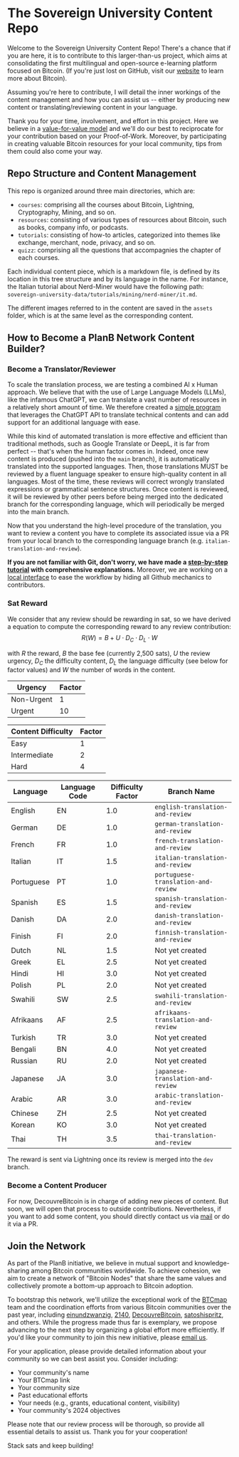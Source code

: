 # The Sovereign University Content Repo

Welcome to the Sovereign University Content Repo! There's a chance that if you are here, it is to contribute to this larger-than-us project, which aims at consolidating the first multilingual and open-source e-learning platform focused on Bitcoin. (If you're just lost on GitHub, visit our [website](https://planb.network/) to learn more about Bitcoin).

Assuming you're here to contribute, I will detail the inner workings of the content management and how you can assist us -- either by producing new content or translating/reviewing content in your language.

Thank you for your time, involvement, and effort in this project. Here we believe in a [value-for-value model](https://dergigi.com/2021/12/30/the-freedom-of-value/) and we'll do our best to reciprocate for your contribution based on your Proof-of-Work. Moreover, by participating in creating valuable Bitcoin resources for your local community, tips from them could also come your way.

## Repo Structure and Content Management

This repo is organized around three main directories, which are:

- `courses`: comprising all the courses about Bitcoin, Lightning, Cryptography, Mining, and so on.
- `resources`: consisting of various types of resources about Bitcoin, such as books, company info, or podcasts.
- `tutorials`: consisting of how-to articles, categorized into themes like exchange, merchant, node, privacy, and so on.
- `quizz`: comprising all the questions that accompagnies the chapter of each courses.
  
Each individual content piece, which is a markdown file, is defined by its location in this tree structure and by its language in the name. For instance, the Italian tutorial about Nerd-Miner would have the following path: `sovereign-university-data/tutorials/mining/nerd-miner/it.md`.

The different images referred to in the content are saved in the `assets` folder, which is at the same level as the corresponding content.

## How to Become a PlanB Network Content Builder?

### Become a Translator/Reviewer

To scale the translation process, we are testing a combined AI x Human approach. We believe that with the use of Large Language Models (LLMs), like the infamous ChatGPT, we can translate a vast number of resources in a relatively short amount of time. We therefore created a [simple program](https://github.com/Asi0Flammeus/LLM-Translator) that leverages the ChatGPT API to translate technical contents and can add support for an additional language with ease.

While this kind of automated translation is more effective and efficient than traditional methods, such as Google Translate or DeepL, it is far from perfect -- that's when the human factor comes in. Indeed, once new content is produced (pushed into the `main` branch), it is automatically translated into the supported languages. Then, those translations MUST be reviewed by a fluent language speaker to ensure high-quality content in all languages. Most of the time, these reviews will correct wrongly translated expressions or grammatical sentence structures.
Once content is reviewed, it will be reviewed by other peers before being merged into the dedicated branch for the corresponding language, which will periodically be merged into the main branch.

Now that you understand the high-level procedure of the translation, you want to review a content you have to complete its associated issue via a PR from your local branch to the corresponding language branch (e.g. `italian-translation-and-review`).

**If you are not familiar with Git, don't worry, we have made a [step-by-step tutorial](https://notes.decouvrebitcoin.com/s/K9ijdGj9X) with comprehensive explanations.** 
Moreover, we are working on a [local interface](https://github.com/pythcoiner/planb_contributor_client) to ease the workflow by hiding all Github mechanics to contributors. 

### Sat Reward 

We consider that any review should be rewarding in sat, so we have derived a equation to compute the corresponding reward to any review contribution:
$$R(W)=B+U\cdot D_C \cdot D_L \cdot W$$

with $R$ the reward, $B$ the base fee (currently 2,500 sats), $U$ the review urgency, $D_C$ the difficulty content, $D_L$ the language difficulty (see below for factor values) and $W$ the number of words in the content.

| Urgency    | Factor |
|------------|--------|
| Non-Urgent | 1      |
| Urgent     | 10     |

| Content Difficulty | Factor |
|--------------------|--------|
| Easy               | 1      |
| Intermediate       | 2      |
| Hard               | 4      |

| Language   | Language Code | Difficulty Factor | Branch Name                            |
|------------|---------------|-------------------|----------------------------------------|
| English    | EN            | 1.0               | `english-translation-and-review`       |
| German     | DE            | 1.0               | `german-translation-and-review`        |
| French     | FR            | 1.0               | `french-translation-and-review`        |
| Italian    | IT            | 1.5               | `italian-translation-and-review`       |
| Portuguese | PT            | 1.0               | `portuguese-translation-and-review`    |
| Spanish    | ES            | 1.5               | `spanish-translation-and-review`       |
| Danish     | DA            | 2.0               | `danish-translation-and-review`        |
| Finish     | FI            | 2.0               | `finnish-translation-and-review`        |
| Dutch      | NL            | 1.5               |           Not yet created              |
| Greek      | EL            | 2.5               |           Not yet created              |
| Hindi      | HI            | 3.0               |           Not yet created              |
| Polish     | PL            | 2.0               |           Not yet created              |
| Swahili    | SW            | 2.5               | `swahili-translation-and-review`       |
| Afrikaans  | AF            | 2.5               | `afrikaans-translation-and-review`     |
| Turkish    | TR            | 3.0               |           Not yet created              |
| Bengali    | BN            | 4.0               |           Not yet created              |
| Russian    | RU            | 2.0               |           Not yet created              |
| Japanese   | JA            | 3.0               | `japanese-translation-and-review`      |
| Arabic     | AR            | 3.0               | `arabic-translation-and-review`        |
| Chinese    | ZH            | 2.5               |           Not yet created              |
| Korean     | KO            | 3.0               |           Not yet created              |
| Thai       | TH            | 3.5               |  `thai-translation-and-review`         |



The reward is sent via Lightning once its review is merged into the `dev` branch. 

### Become a Content Producer

For now, DecouvreBitcoin is in charge of adding new pieces of content. But soon, we will open that process to outside contributions. Nevertheless, if you want to add some content, you should directly contact us via [mail](mailto:asi0@decouvrebitcoin.com) or do it via a PR.


## Join the Network

As part of the PlanB initiative, we believe in mutual support and knowledge-sharing among Bitcoin communities worldwide. To achieve cohesion, we aim to create a network of "Bitcoin Nodes" that share the same values and collectively promote a bottom-up approach to Bitcoin adoption.

To bootstrap this network, we'll utilize the exceptional work of the [BTCmap](https://btcmap.org/) team and the coordination efforts from various Bitcoin communities over the past year, including [einundzwanzig](https://einundzwanzig.space/), [2140](https://2140meetups.com/), [DecouvreBitcoin](https://decouvrebitcoin.com/ambassadeurs/), [satoshispritz](https://satoshispritz.it/), and others. While the progress made thus far is exemplary, we propose advancing to the next step by organizing a global effort more efficiently. If you'd like your community to join this new initiative, please [email us](mailto:rogzy@decouvrebitcoin.com).

For your application, please provide detailed information about your community so we can best assist you. Consider including:

- Your community's name
- Your BTCmap link
- Your community size
- Past educational efforts
- Your needs (e.g., grants, educational content, visibility)
- Your community's 2024 objectives

Please note that our review process will be thorough, so provide all essential details to assist us. Thank you for your cooperation! 

Stack sats and keep building!


